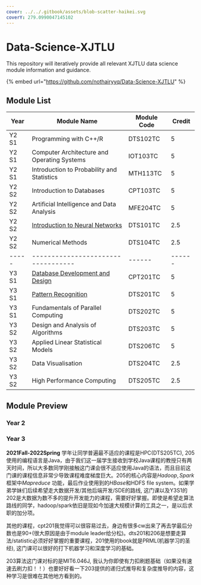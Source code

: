 ```yaml
---
cover: ../../.gitbook/assets/blob-scatter-haikei.svg
coverY: 279.0990047145102
---
```


# Data-Science-XJTLU

This repository will iteratively provide all relevant XJTLU data science module information and guidance.

{% embed url="https://github.com/nothairyyq/Data-Science-XJTLU" %}

## Module List

| Year  | Module Name                                                                                            | Module Code | Credit |
| ----- | ------------------------------------------------------------------------------------------------------ | ----------- | ------ |
| Y2 S1 | Programming with C++/R                                                                                 | DTS102TC    | 5      |
| Y2 S1 | Computer Architecture and Operating Systems                                                            | IOT103TC    | 5      |
| Y2 S1 | Introduction to Probability and Statistics                                                             | MTH113TC    | 5      |
| Y2 S2 | Introduction to Databases                                                                              | CPT103TC    | 5      |
| Y2 S2 | Artificial Intelligence and Data Analysis                                                              | MFE204TC    | 5      |
| Y2 S2 | [Introduction to Neural Networks](https://github.com/nothairyyq/Data-Science-XJTLU/tree/main/DTS101TC) | DTS101TC    | 2.5    |
| Y2 S2 | Numerical Methods                                                                                      | DTS104TC    | 2.5    |
| ----- | ----------------------------------                                                                     | ------      | ------ |
| Y3 S1 | [Database Development and Design](https://github.com/nothairyyq/Data-Science-XJTLU/tree/main/CPT201TC) | CPT201TC    | 5      |
| Y3 S1 | [Pattern Recognition](https://github.com/nothairyyq/Data-Science-XJTLU/tree/main/DTS201TC)             | DTS201TC    | 5      |
| Y3 S1 | Fundamentals of Parallel Computing                                                                     | DTS202TC    | 5      |
| Y3 S2 | Design and Analysis of Algorithms                                                                      | DTS203TC    | 5      |
| Y3 S2 | Applied Linear Statistical Models                                                                      | DTS206TC    | 5      |
| Y3 S2 | Data Visualisation                                                                                     | DTS204TC    | 2.5    |
| Y3 S2 | High Performance Computing                                                                             | DTS205TC    | 2.5    |

## Module Preview

### Year 2

### Year 3

**2021Fall-2022Spring** 学年让同学普遍最不适应的课程是HPC(DTS205TC), 205使用的编程语言是Java，由于我们这一届学生接收到学校Java课程的教授只有两天时间，所以大多数同学刚接触这门课会很不适应使用Java的语法，而且目前这门课的课程信息非常少导致课程难度梯度巨大。205的核心内容是$Hadoop,Spark$ 框架中$Mapreduce$ 功能，最后作业使用到的$HBase$和HDFS file system。如果学弟学妹们后续希望走大数据开发/其他后端开发/SDE的路线, 这门课以及Y3S1的202是大数据为数不多的提升开发能力的课程，需要好好掌握。即使是希望走算法路线的同学，hadoop/spark依旧是现如今加速大规模计算的工具之一，是以后求职的加分项。

其他的课程，cpt201我觉得可以很容易过去，身边有很多cw出来了再去学最后分数也是90+(很大原因是由于module leader给分松)。dts201和206是想要走算法/statistic必须好好掌握的重要课程，201使用的book就是PRML(机器学习的圣经), 这门课可以很好的打下机器学习和深度学习的基础。

203算法这门课对标的是MIT6.046J, 我认为你即使有力扣刷题基础（如果没有速速去刷力扣！！）也要好好看一下203提供的递归式推导和复杂度推导的内容，这种学习是很难在其他地方看到的。
